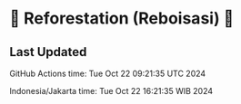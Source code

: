 
# 🌳 Reforestation (Reboisasi) 🌲

## Last Updated

GitHub Actions time: Tue Oct 22 09:21:35 UTC 2024

Indonesia/Jakarta time: Tue Oct 22 16:21:35 WIB 2024
